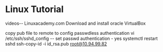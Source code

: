 # Linux Tutorial
videos-- Linuxacademy.com
Download and install oracle VirtualBox

 copy pub file to remote to config passwdless authentication
 vi /etc/ssh/sshd_config -- set passwd authentication - yes
 systemctl restart sshd
 ssh-copy-id -i id_rsa.pub root@10.94.99.82
